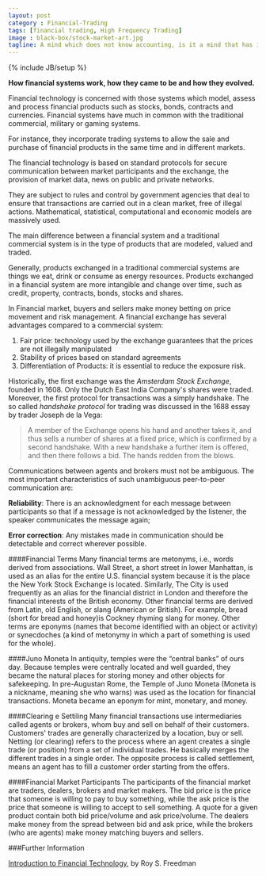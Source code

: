 ```yaml
---
layout: post
category : Financial-Trading
tags: [financial trading, High Frequency Trading]
image : black-box/stock-market-art.jpg
tagline: A mind which does not know accounting, is it a mind that has intelligence? — Sumerian proverb (ca. 2000 BCE)
---
```

{% include JB/setup %}

**How financial systems work, how they came to be and how they evolved.**

<!--more-->

Financial technology is concerned with those systems which model, assess and process financial products such as stocks, bonds, contracts and currencies.
Financial systems have much in common with the traditional commercial, military or gaming systems.

<!--summary-->


For instance, they incorporate trading systems to allow the sale and purchase of financial products in the same time and in different markets. 

The financial technology is based on standard protocols for secure communication between market participants and the exchange, the provision of market data, news on public and private networks.

They are subject to rules and control by government agencies that deal to ensure that transactions are carried out in a clean market, free of illegal actions.
Mathematical, statistical, computational and economic models are massively used.

The main difference between a financial system and a traditional commercial system is in the type of products that are modeled, valued and traded.

Generally, products exchanged in a traditional commercial systems are things we eat, drink or consume as energy resources. Products exchanged in a financial system are more intangible and change over time, such as credit, property, contracts, bonds, stocks and shares.

In Financial market, buyers and sellers make money betting on price movement and risk management.
A financial exchange has several advantages compared to a commercial system:

1. Fair price: technology used by the exchange guarantees that the prices are not illegally manipulated
2. Stability of prices based on standard agreements
3. Differentiation of Products: it is essential to reduce the exposure risk.

Historically, the first exchange was the *Amsterdam Stock Exchange*,  founded in 1608. Only the Dutch East India Company's shares were traded. Moreover, the first protocol for transactions was a simply handshake.
The so called *handshake protocol* for trading was discussed in the 1688 essay by trader Joseph de la Vega:

> A member of the Exchange opens his hand and another takes it, and thus sells a number of shares at a fixed price, which is confirmed by a second handshake. With a new handshake a further item is offered, and then there follows a bid. The hands redden from the blows.

Communications between agents and brokers must not be ambiguous. The most important characteristics of such unambiguous peer-to-peer communication are:

**Reliability**: There is an acknowledgment for each message between participants so that if a message is not acknowledged by the listener, the speaker communicates the message again;

**Error correction**: Any mistakes made in communication should be detectable and correct wherever possible.

####Financial Terms
Many financial terms are metonyms, i.e., words derived from associations.
Wall Street, a short street in lower Manhattan, is used as an alias for the entire U.S. financial system because it is the place the New York Stock Exchange is located. Similarly, The City is used frequently as an alias for the financial district in London and therefore the financial interests of the British economy. Other financial terms are derived from Latin, old English, or slang (American or British). For example, bread (short for bread and honey)is Cockney rhyming slang for money. Other terms are eponyms (names that become identified with an object or activity) or synecdoches (a kind of metonymy in which a part of something is used for the whole).

####Juno Moneta
In antiquity, temples were the “central banks” of ours day. Because temples were centrally located and well guarded, they became the natural places for storing money and other objects for safekeeping.
In pre-Augustan Rome, the Temple of Juno Moneta (Moneta is a nickname, meaning she who warns) was used as the location for financial transactions. Moneta became an eponym for mint, monetary, and money.

####Clearing e Settiling
Many financial transactions use intermediaries called agents or brokers, whom buy and sell on behalf of their customers. Customers' trades are generally characterized by a location, buy or sell. Netting (or clearing) refers to the process where an agent creates a single trade (or position) from a set of individual trades. He basically merges the different trades in a single order. The opposite process is called settlement, means an agent has to fill a customer order starting from the offers.

####Financial Market Participants
The participants of the financial market are traders, dealers, brokers and market makers. The bid price is the price that someone is willing to pay to buy something, while the ask price is the price that someone is willing to accept to sell something. A quote for a given product contain both bid price/volume and ask price/volume. The dealers make money from the spread between bid and ask price, while the brokers (who are agents) make money matching buyers and sellers.


###Further Information

[Introduction to Financial Technology](https://www.elsevier.com/books/introduction-to-financial-technology/freedman/978-0-12-370478-8), by Roy S. Freedman



